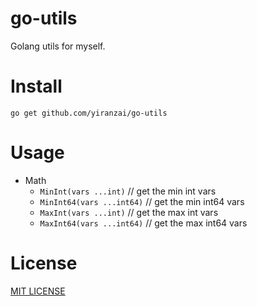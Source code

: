 # go-utils
Golang utils for myself.

# Install

```shell
go get github.com/yiranzai/go-utils
```

# Usage

- Math
    - `MinInt(vars ...int)` // get the min int vars
    - `MinInt64(vars ...int64)` // get the min int64 vars
    - `MaxInt(vars ...int)` // get the max int vars
    - `MaxInt64(vars ...int64)` // get the max int64 vars
    
# License

[MIT LICENSE](./LICENSE)